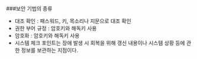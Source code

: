 ###보안 기법의 종류
* 대조 확인 : 패스워드, 키, 목소리나 지문으로 대조 확인
* 권한 부어 규정 : 암호키와 해독키 사용
* 암호화 : 암호키와 해독키 사용
* 시스템 체크 포인트는 장애 발생 시 회복을 위해 갱신 내용이나 시스템 상황 등에 관한 정보를 보관하는 지점이다.
